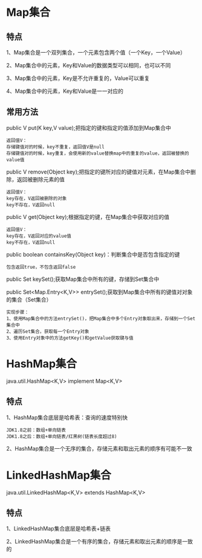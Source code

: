 # Map集合

## 特点
1、Map集合是一个双列集合，一个元素包含两个值（一个Key，一个Value）

2、Map集合中的元素，Key和Value的数据类型可以相同，也可以不同

3、Map集合中的元素，Key是不允许重复的，Value可以重复

4、Map集合中的元素，Key和Value是一一对应的

## 常用方法

public V put(K key,V value);把指定的键和指定的值添加到Map集合中
```
返回值V：
存储键值对的时候，key不重复，返回值V是null
存储键值对的时候，key重复，会使用新的value替换map中的重复的value，返回被替换的value值
```

public V remove(Object key);把指定的键所对应的键值对元素，在Map集合中删除，返回被删除元素的值
```
返回值V：
key存在，V返回被删除的对象
key不存在，V返回null
```

public V get(Object key);根据指定的键，在Map集合中获取对应的值
```
返回值V：
key存在，V返回对应的value值
key不存在，V返回null
```

public boolean containsKey(Object key)：判断集合中是否包含指定的键
```
包含返回true，不包含返回false
```

public Set<K> keySet();获取Map集合中所有的键，存储到Set集合中

public Set<Map.Entry<K,V>> entrySet();获取到Map集合中所有的键值对对象的集合（Set集合）
```
实现步骤：
1、使用Map集合中的方法entrySet()，把Map集合中多个Entry对象取出来，存储到一个Set集合中
2、遍历Set集合，获取每一个Entry对象
3、使用Entry对象中的方法getKey()和getValue获取键与值
```
# HashMap集合

java.util.HashMap<K,V> implement Map<K,V>

## 特点
1、HashMap集合底层是哈希表：查询的速度特别快
~~~
JDK1.8之前：数组+单向链表
JDK1.8之后：数组+单向链表/红黑树(链表长度超过8)
~~~
2、HashMap集合是一个无序的集合，存储元素和取出元素的顺序有可能不一致

# LinkedHashMap集合

java.util.LinkedHashMap<K,V> extends HashMap<K,V>

## 特点
1、LinkedHashMap集合底层是哈希表+链表

2、LinkedHashMap集合是一个有序的集合，存储元素和取出元素的顺序是一致的